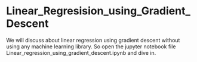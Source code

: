 # Linear_Regresision_using_Gradient_Descent
 We will discuss about linear regression using gradient descent without using any machine learning library.
 So open the jupyter notebook file Linear_regression_using_gradient_descent.ipynb and dive in.
